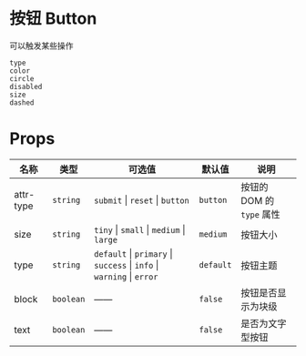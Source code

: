# 按钮 Button

可以触发某些操作

```demo
type
color
circle
disabled
size
dashed
```

# Props

| 名称 | 类型 | 可选值 | 默认值 | 说明 |
| --- | --- | --- | --- | --- |
| attr-type | `string` | `submit` \| `reset` \| `button` | `button`  | 按钮的 DOM 的 `type` 属性 |
| size | `string` | `tiny` \| `small` \| `medium` \| `large` | `medium` | 按钮大小 |
| type | `string` | `default` \| `primary` \| `success` \| `info` \| `warning` \| `error` | `default` | 按钮主题 |
| block | `boolean` | —— | `false` | 按钮是否显示为块级 |
| text | `boolean` | —— | `false` | 是否为文字型按钮 |

